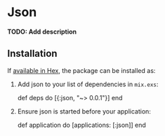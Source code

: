 # Json

**TODO: Add description**

## Installation

If [available in Hex](https://hex.pm/docs/publish), the package can be installed as:

  1. Add json to your list of dependencies in `mix.exs`:

        def deps do
          [{:json, "~> 0.0.1"}]
        end

  2. Ensure json is started before your application:

        def application do
          [applications: [:json]]
        end
